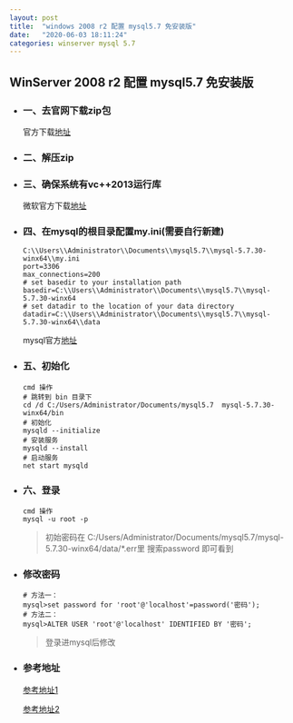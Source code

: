 ```yaml
---
layout: post
title:  "windows 2008 r2 配置 mysql5.7 免安装版"
date:   "2020-06-03 18:11:24"
categories: winserver mysql 5.7
---
```


## WinServer 2008 r2 配置 mysql5.7 免安装版

- ### 一、去官网下载zip包
  
  官方下载[地址](https://dev.mysql.com/downloads/mysql/5.7.html)

- ### 二、解压zip

- ### 三、确保系统有vc++2013运行库

  微软官方下载[地址](https://www.microsoft.com/en-us/download/details.aspx?id=40784)

- ### 四、在mysql的根目录配置my.ini(需要自行新建)

  ``` shell
  C:\\Users\\Administrator\\Documents\\mysql5.7\\mysql-5.7.30-winx64\\my.ini  
  port=3306
  max_connections=200
  # set basedir to your installation path
  basedir=C:\\Users\\Administrator\\Documents\\mysql5.7\\mysql-5.7.30-winx64
  # set datadir to the location of your data directory
  datadir=C:\\Users\\Administrator\\Documents\\mysql5.7\\mysql-5.7.30-winx64\\data
  ```

  mysql官方[地址](https://dev.mysql.com/doc/refman/5.7/en/windows-install-archive.html)
  
- ### 五、初始化

  ``` shell
  cmd 操作
  # 跳转到 bin 目录下
  cd /d C:/Users/Administrator/Documents/mysql5.7  mysql-5.7.30-winx64/bin
  # 初始化 
  mysqld --initialize 
  # 安装服务
  mysqld --install
  # 启动服务
  net start mysqld
  ```

- ### 六、登录

  ``` shell
  cmd 操作
  mysql -u root -p 
  ```

  > 初始密码在 C:/Users/Administrator/Documents/mysql5.7/mysql-5.7.30-winx64/data/*.err里
  > 搜索password 即可看到

- ### 修改密码

  ``` shell
  # 方法一：
  mysql>set password for 'root'@'localhost'=password('密码');    
  # 方法二：
  mysql>ALTER USER 'root'@'localhost' IDENTIFIED BY '密码';
  ```

  > 登录进mysql后修改

- ### 参考地址

  [参考地址1](https://www.cnblogs.com/FlyJeans/p/10658386.html)

  [参考地址2](https://www.cnblogs.com/yahengwang/p/9865858.html)


